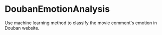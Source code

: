 # DoubanEmotionAnalysis
Use machine learning method to classify the movie comment's emotion in Douban website.
